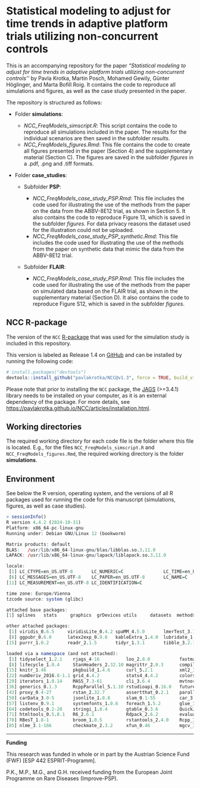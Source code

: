 Statistical modeling to adjust for time trends in adaptive platform
trials utilizing non-concurrent controls
================

This is an accompanying repository for the paper *“Statistical modeling
to adjust for time trends in adaptive platform trials utilizing
non-concurrent controls’’* by Pavla Krotka, Martin Posch, Mohamed
Gewily, Günter Höglinger, and Marta Bofill Roig. It contains the code to
reproduce all simulations and figures, as well as the case study
presented in the paper.
<!-- "[Statistical modeling to adjust for time trends in adaptive platform trials utilizing non-concurrent controls](https://arxiv.org)". -->

The repository is structured as follows:

- Folder **simulations**:

  - *NCC_FreqModels_simscript.R*: This script contains the code to
    reproduce all simulations included in the paper. The results for the
    individual scenarios are then saved in the subfolder *results*.
  - *NCC_FreqModels_figures.Rmd*: This file contains the code to create
    all figures presented in the paper (Section 4) and the supplementary
    material (Section C). The figures are saved in the subfolder
    *figures* in a .pdf, .png and .tiff formats.

- Folder **case_studies**:

  - Subfolder **PSP**:

    - *NCC_FreqModels_case_study_PSP.Rmd*: This file includes the code
      used for illustrating the use of the methods from the paper on the
      data from the ABBV-8E12 trial, as shown in Section 5. It also
      contains the code to reproduce Figure 13, which is saved in the
      subfolder *figures*. For data privacy reasons the dataset used for
      the illustration could not be uploaded.
    - *NCC_FreqModels_case_study_PSP_synthetic.Rmd*: This file includes
      the code used for illustrating the use of the methods from the
      paper on synthetic data that mimic the data from the ABBV-8E12
      trial.

  - Subfolder **FLAIR**:

    - *NCC_FreqModels_case_study_PSP.Rmd*: This file includes the code
      used for illustrating the use of the methods from the paper on
      simulated data based on the FLAIR trial, as shown in the
      supplementary material (Section D). It also contains the code to
      reproduce Figure S12, which is saved in the subfolder *figures*.

## NCC R-package

The version of the `NCC` [R-package](https://pavlakrotka.github.io/NCC/)
that was used for the simulation study is included in this repository.

This version is labeled as Release 1.4 on
[GitHub](https://github.com/pavlakrotka/NCC) and can be installed by
running the following code:

``` r
# install.packages("devtools") 
devtools::install_github("pavlakrotka/NCC@v1.3", force = TRUE, build_vignettes = TRUE)
```

Please note that prior to installing the `NCC` package, the
[JAGS](https://mcmc-jags.sourceforge.io/) (\>=3.4.1) library needs to be
installed on your computer, as it is an external dependency of the
package. For more details, see
<https://pavlakrotka.github.io/NCC/articles/installation.html>.

## Working directories

The required working directory for each code file is the folder where
this file is located. E.g., for the files `NCC_FreqModels_simscript.R`
and `NCC_FreqModels_figures.Rmd`, the required working directory is the
folder **simulations**.

## Environment

See below the R version, operating system, and the versions of all R
packages used for running the code for this manuscript (simulations,
figures, as well as case studies).

``` r
> sessionInfo()
R version 4.4.2 (2024-10-31)
Platform: x86_64-pc-linux-gnu
Running under: Debian GNU/Linux 12 (bookworm)

Matrix products: default
BLAS:   /usr/lib/x86_64-linux-gnu/blas/libblas.so.3.11.0 
LAPACK: /usr/lib/x86_64-linux-gnu/lapack/liblapack.so.3.11.0

locale:
 [1] LC_CTYPE=en_US.UTF-8       LC_NUMERIC=C               LC_TIME=en_US.UTF-8        LC_COLLATE=en_US.UTF-8     LC_MONETARY=en_US.UTF-8   
 [6] LC_MESSAGES=en_US.UTF-8    LC_PAPER=en_US.UTF-8       LC_NAME=C                  LC_ADDRESS=C               LC_TELEPHONE=C            
[11] LC_MEASUREMENT=en_US.UTF-8 LC_IDENTIFICATION=C       

time zone: Europe/Vienna
tzcode source: system (glibc)

attached base packages:
[1] splines   stats     graphics  grDevices utils     datasets  methods   base     

other attached packages:
 [1] viridis_0.6.5     viridisLite_0.4.2 spaMM_4.5.0       lmerTest_3.1-3    lme4_1.1-36       Matrix_1.7-0      scales_1.3.0     
 [8] ggpubr_0.6.0      latex2exp_0.9.6   kableExtra_1.4.0  lubridate_1.9.3   forcats_1.0.0     stringr_1.5.1     dplyr_1.1.4      
[15] purrr_1.0.2       readr_2.1.5       tidyr_1.3.1       tibble_3.2.1      ggplot2_3.5.1     tidyverse_2.0.0   NCC_1.0          

loaded via a namespace (and not attached):
 [1] tidyselect_1.2.1    rjags_4-16          loo_2.8.0           fastmap_1.2.0       digest_0.6.37       BayesPPD_1.1.3      timechange_0.3.0   
 [8] lifecycle_1.0.4     StanHeaders_2.32.10 magrittr_2.0.3      compiler_4.4.2      rlang_1.1.5         tools_4.4.2         ggsignif_0.6.4     
[15] knitr_1.46          pkgbuild_1.4.6      curl_5.2.1          xml2_1.3.6          abind_1.4-8         registry_0.5-1      withr_3.0.2        
[22] numDeriv_2016.8-1.1 grid_4.4.2          stats4_4.4.2        colorspace_2.1-1    future_1.34.0       inline_0.3.21       globals_0.16.3     
[29] iterators_1.0.14    MASS_7.3-61         cli_3.6.4           mvtnorm_1.3-3       rmarkdown_2.26      crayon_1.5.3        reformulas_0.4.0   
[36] generics_0.1.3      RcppParallel_5.1.10 rstudioapi_0.16.0   future.apply_1.11.3 tzdb_0.4.0          minqa_1.2.8         pbapply_1.7-2      
[43] proxy_0.4-27        rstan_2.32.7        assertthat_0.2.1    parallel_4.4.2      matrixStats_1.5.0   vctrs_0.6.5         boot_1.3-31        
[50] carData_3.0-5       jsonlite_1.8.8      slam_0.1-55         car_3.1-2           hms_1.1.3           rstatix_0.7.2       Formula_1.2-5      
[57] listenv_0.9.1       systemfonts_1.0.6   foreach_1.5.2       glue_1.8.0          ROI_1.0-1           parallelly_1.42.0   nloptr_2.1.1       
[64] codetools_0.2-20    stringi_1.8.4       gtable_0.3.6        QuickJSR_1.6.0      munsell_0.5.1       doFuture_1.0.1      pillar_1.10.1      
[71] htmltools_0.5.8.1   R6_2.6.1            Rdpack_2.6.2        evaluate_0.24.0     lattice_0.22-6      rbibutils_2.3       backports_1.5.0    
[78] RBesT_1.8-1         broom_1.0.5         rstantools_2.4.0    Rcpp_1.0.14         svglite_2.1.3       coda_0.19-4.1       gridExtra_2.3      
[85] nlme_3.1-166        checkmate_2.3.2     xfun_0.46           mgcv_1.9-1          pkgconfig_2.0.3 
```

------------------------------------------------------------------------

**Funding**

This research was funded in whole or in part by the Austrian Science
Fund (FWF) \[ESP 442 ESPRIT-Programm\].

P.K., M.P., M.G., and G.H. received funding from the European Joint
Programme on Rare Diseases (Improve-PSP).
